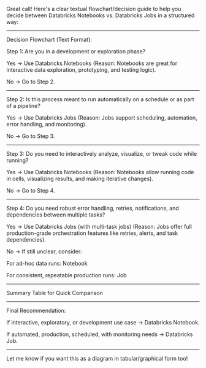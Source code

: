 Great call! Here's a clear textual flowchart/decision guide to help you decide between Databricks Notebooks vs. Databricks Jobs in a structured way:


---

Decision Flowchart (Text Format):

Step 1: Are you in a development or exploration phase?

Yes → Use Databricks Notebooks
(Reason: Notebooks are great for interactive data exploration, prototyping, and testing logic).

No → Go to Step 2.



---

Step 2: Is this process meant to run automatically on a schedule or as part of a pipeline?

Yes → Use Databricks Jobs
(Reason: Jobs support scheduling, automation, error handling, and monitoring).

No → Go to Step 3.



---

Step 3: Do you need to interactively analyze, visualize, or tweak code while running?

Yes → Use Databricks Notebooks
(Reason: Notebooks allow running code in cells, visualizing results, and making iterative changes).

No → Go to Step 4.



---

Step 4: Do you need robust error handling, retries, notifications, and dependencies between multiple tasks?

Yes → Use Databricks Jobs (with multi-task jobs)
(Reason: Jobs offer full production-grade orchestration features like retries, alerts, and task dependencies).

No → If still unclear, consider:

For ad-hoc data runs: Notebook

For consistent, repeatable production runs: Job




---

Summary Table for Quick Comparison


---

Final Recommendation:

If interactive, exploratory, or development use case → Databricks Notebook.

If automated, production, scheduled, with monitoring needs → Databricks Job.



---

Let me know if you want this as a diagram in tabular/graphical form too!

